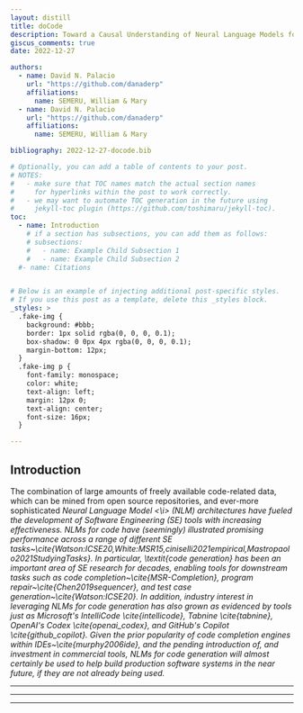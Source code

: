```yaml
---
layout: distill
title: doCode
description: Toward a Causal Understanding of Neural Language Models for Code Generation. A preliminary research in formalizing causal inference for deep learning interpretability for SE.
giscus_comments: true
date: 2022-12-27

authors:
  - name: David N. Palacio
    url: "https://github.com/danaderp"
    affiliations:
      name: SEMERU, William & Mary
  - name: David N. Palacio
    url: "https://github.com/danaderp"
    affiliations:
      name: SEMERU, William & Mary

bibliography: 2022-12-27-docode.bib

# Optionally, you can add a table of contents to your post.
# NOTES:
#   - make sure that TOC names match the actual section names
#     for hyperlinks within the post to work correctly.
#   - we may want to automate TOC generation in the future using
#     jekyll-toc plugin (https://github.com/toshimaru/jekyll-toc).
toc:
  - name: Introduction
    # if a section has subsections, you can add them as follows:
    # subsections:
    #   - name: Example Child Subsection 1
    #   - name: Example Child Subsection 2
  #- name: Citations


# Below is an example of injecting additional post-specific styles.
# If you use this post as a template, delete this _styles block.
_styles: >
  .fake-img {
    background: #bbb;
    border: 1px solid rgba(0, 0, 0, 0.1);
    box-shadow: 0 0px 4px rgba(0, 0, 0, 0.1);
    margin-bottom: 12px;
  }
  .fake-img p {
    font-family: monospace;
    color: white;
    text-align: left;
    margin: 12px 0;
    text-align: center;
    font-size: 16px;
  }

---
```


## Introduction

The combination of large amounts of freely available code-related data, which can be mined from open source repositories, and ever-more sophisticated <i> Neural Language Model <\i> (NLM) architectures have fueled the development of Software Engineering (SE) tools with increasing effectiveness. NLMs for code have (seemingly) illustrated promising performance across a range of different SE tasks~\cite{Watson:ICSE20,White:MSR15,ciniselli2021empirical,Mastropaolo2021StudyingTasks}. In particular, \textit{code generation} has been an important area of SE research for decades, enabling tools for downstream tasks such as code completion~\cite{MSR-Completion}, program repair~\cite{Chen2019sequencer}, and test case generation~\cite{Watson:ICSE20}. In addition, industry interest in leveraging NLMs for code generation has also grown as evidenced by tools just as Microsoft's IntelliCode \cite{intellicode}, Tabnine \cite{tabnine}, OpenAI's Codex \cite{openai_codex}, and GitHub's Copilot \cite{github_copilot}. Given the prior popularity of code completion engines within IDEs~\cite{murphy2006ide}, and the pending introduction of, and investment in commercial tools, NLMs for code generation will almost certainly be used to help build production software systems in the near future, if they are not already being used. 


***



***

***
